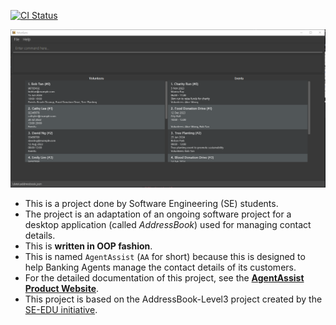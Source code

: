 [![CI Status](https://github.com/se-edu/addressbook-level3/workflows/Java%20CI/badge.svg)](https://github.com/AY2425S1-CS2103T-T14-4/tp/actions)

![Ui](docs/images/Ui.png)

* This is a project done by Software Engineering (SE) students.<br>
* The project is an adaptation of an ongoing software project for a desktop application (called _AddressBook_) used for managing contact details.
* This is **written in OOP fashion**.
* This is named `AgentAssist` (`AA` for short) because this is designed to help Banking Agents manage the contact details of its customers.
* For the detailed documentation of this project, see the **[AgentAssist Product Website](https://ay2425s1-cs2103t-t14-4.github.io/tp/)**.
* This project is based on the AddressBook-Level3 project created by the [SE-EDU initiative](https://se-education.org).
